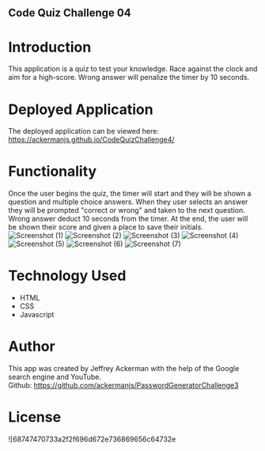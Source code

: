 ## Code Quiz Challenge 04

# Introduction
This application is a quiz to test your knowledge. Race against the clock and aim for a high-score. Wrong answer will penalize the timer by 10 seconds.

# Deployed Application
The deployed application can be viewed here: https://ackermanjs.github.io/CodeQuizChallenge4/

# Functionality
Once the user begins the quiz, the timer will start and they will be shown a question and multiple choice answers. When they user selects an answer they will be prompted "correct or wrong" and taken to the next question. Wrong answer deduct 10 seconds from the timer. At the end, the user will be shown their score and given a place to save their initials.
<br>
![Screenshot (1)](https://user-images.githubusercontent.com/66087068/220464010-a80eb9ab-af27-40bc-ac15-f9a64c3668ae.png)
![Screenshot (2)](https://user-images.githubusercontent.com/66087068/220464027-12800d73-c576-4104-a778-91c23e5ed018.png)
![Screenshot (3)](https://user-images.githubusercontent.com/66087068/220464031-7d43d97e-ed17-401f-aba9-1ffdbc092536.png)
![Screenshot (4)](https://user-images.githubusercontent.com/66087068/220464032-a5a35faa-1a37-4fbf-9562-dff6172d2b0e.png)
![Screenshot (5)](https://user-images.githubusercontent.com/66087068/220464033-ab791b61-2a45-4551-acf9-316652978d1e.png)
![Screenshot (6)](https://user-images.githubusercontent.com/66087068/220464035-6bed76a9-8ed1-4fef-b9ec-32f65d3c6d18.png)
![Screenshot (7)](https://user-images.githubusercontent.com/66087068/220464036-d10d0454-c5ef-46ae-b86e-c583de8fc6d2.png)

# Technology Used
- HTML
- CSS
- Javascript

# Author
This app was created by Jeffrey Ackerman with the help of the Google search engine and YouTube.
<br>
Github: https://github.com/ackermanjs/PasswordGeneratorChallenge3

# License
![68747470733a2f2f696d672e736869656c64732e
